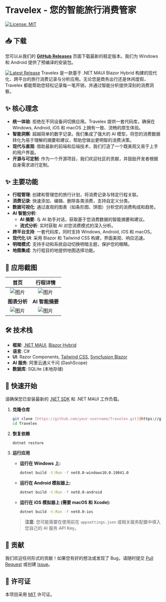 # Travelex - 您的智能旅行消费管家

[![License: MIT](https://img.shields.io/badge/License-MIT-yellow.svg)](https://opensource.org/licenses/MIT)

## 📥 下载

您可以从我们的 [**GitHub Releases**](https://github.com/RealTrueReality/Travelex/releases) 页面下载最新的稳定版本。我们为 Windows 和 Android 提供了预编译的安装包。

[![Latest Release](https://img.shields.io/github/v/release/RealTrueReality/Travelex?display_name=tag&sort=semver)](https://github.com/RealTrueReality/Travelex/releases/latest)
Travelex 是一款基于 .NET MAUI Blazor Hybrid 构建的现代化、跨平台的旅行消费记录与分析应用。无论您是商务出行还是休闲度假，Travelex 都能帮助您轻松记录每一笔开销，并通过智能分析提供深刻的消费洞察。
## ✨ 核心理念

*   **统一体验**: 拒绝在不同设备间切换应用。Travelex 提供一套代码库，确保在 Windows, Android, iOS 和 macOS 上拥有一致、流畅的原生体验。
*   **智能洞察**: 超越简单的数字记录。我们集成了强大的 AI 模型，将您的消费数据转化为易于理解的摘要和建议，帮助您做出更明智的消费决策。
*   **现代与直观**: 借助最新的前端和后端技术，我们打造了一个既美观又易于上手的用户界面。
*   **开源与可定制**: 作为一个开源项目，我们欢迎社区的贡献，并鼓励开发者根据自身需求进行定制。

## ✨ 主要功能

*   **行程管理**: 创建和管理您的旅行计划，将消费记录与特定行程关联。
*   **消费记录**: 快速添加、编辑、删除各类消费，支持自定义分类。
*   **数据可视化**: 通过直观的图表（如条形图、饼图）分析您的消费构成和趋势。
*   **AI 智能分析**:
    *   **AI 摘要**: 与 AI 助手对话，获取基于您消费数据的智能摘要和建议。
    *   **流式分析**: 实时获取 AI 对您消费模式的深入分析。
*   **跨平台支持**: 一套代码库，同时支持 Windows, Android, iOS 和 macOS。
*   **现代化 UI**: 采用 Blazor 和 Tailwind CSS 构建，界面美观、响应迅速。
*   **明暗模式**: 支持手动和系统自动切换明暗主题，保护您的眼睛。
*   **地图集成**: 为行程目的地提供地图选择功能。

## 📸 应用截图

| 首页 | 行程详情 |
| :---: | :---: |
| ![图片](https://github.com/user-attachments/assets/4b01cbd2-b5fc-4942-8411-a2de54c8a92f)| ![图片](https://github.com/user-attachments/assets/d492313c-5c4e-4541-933f-8a45371d2d9c)|
| **图表分析** | **AI 智能摘要** |
| ![图片](https://github.com/user-attachments/assets/4b774dec-2d71-4943-9e2d-9ef7ff82444d)| ![图片](https://github.com/user-attachments/assets/2a5954ff-eda2-4c8c-9117-02923bf68c97)|

## 🛠️ 技术栈

*   **框架**: [.NET MAUI](https://dotnet.microsoft.com/apps/maui), [Blazor Hybrid](https://learn.microsoft.com/aspnet/core/blazor/hybrid)
*   **语言**: C#
*   **UI**: Razor Components, [Tailwind CSS](https://tailwindcss.com/), [Syncfusion Blazor](https://www.syncfusion.com/blazor-components)
*   **AI 服务**: 阿里云通义千问 (DashScope)
*   **数据库**: SQLite (本地存储)

## 🚀 快速开始

请确保您已安装最新的 [.NET SDK](https://dotnet.microsoft.com/download) 和 .NET MAUI 工作负载。

1.  **克隆仓库**
    ```bash
    git clone [https://github.com/your-username/Travelex.git](https://github.com/your-username/Travelex.git)
    cd Travelex
    ```

2.  **恢复依赖**
    ```bash
    dotnet restore
    ```

3.  **运行应用**

    *   **运行在 Windows 上:**
        ```bash
        dotnet build -t:Run -f net8.0-windows10.0.19041.0
        ```
    *   **运行在 Android 模拟器上:**
        ```bash
        dotnet build -t:Run -f net8.0-android
        ```
    *   **运行在 iOS 模拟器上 (需要 macOS 和 Xcode):**
        ```bash
        dotnet build -t:Run -f net8.0-ios
        ```

    > **注意**: 您可能需要在使用前在 `appsettings.json` 或相关服务配置中填入您自己的 AI 服务 API Key。

## 🤝 贡献

我们欢迎任何形式的贡献！如果您有好的想法或发现了 Bug，请随时提交 [Pull Request](https://github.com/RealTrueReality/Travelex/pulls) 或创建 [Issue](https://github.com/RealTrueReality/Travelex/issues)。

## 📄 许可证

本项目采用 [MIT](https://opensource.org/licenses/MIT) 许可证。
